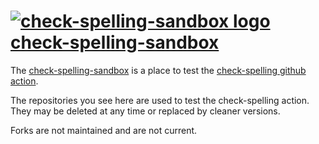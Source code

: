 # [![check-spelling-sandbox logo](https://avatars.githubusercontent.com/u/145521280?s=30&v=4) check-spelling-sandbox](https://github.com/orgs/check-spelling-sandbox/repositories)

The [check-spelling-sandbox](https://github.com/orgs/check-spelling-sandbox/repositories) is a place to test the [check-spelling github action](https://github.com/check-spelling/check-spelling).

The repositories you see here are used to test the check-spelling action. They may be deleted at any time or replaced by cleaner versions.

Forks are not maintained and are not current.
